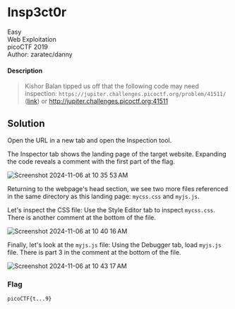 # Insp3ct0r
Easy\
Web Exploitation\
picoCTF 2019\
Author: zaratec/danny
#### Description
> Kishor Balan tipped us off that the following code may need inspection: `https://jupiter.challenges.picoctf.org/problem/41511/` ([link](https://jupiter.challenges.picoctf.org/problem/41511/)) or http://jupiter.challenges.picoctf.org:41511
## Solution
Open the URL in a new tab and open the Inspection tool.  

The Inspector tab shows the landing page of the target website. Expanding the code reveals a comment with the first part of the flag.

![Screenshot 2024-11-06 at 10 35 53 AM](https://github.com/user-attachments/assets/4298ff4d-eb27-4e27-9e29-50f172b9f7fd)

Returning to the webpage's head section, we see two more files referenced in the same directory as this landing page: `mycss.css` and `myjs.js`.

Let's inspect the CSS file:  Use the Style Editor tab to inspect `mycss.css`.  There is another comment at the bottom of the file.

![Screenshot 2024-11-06 at 10 40 16 AM](https://github.com/user-attachments/assets/0168b2c7-e86e-4ee1-a0a8-f062f643ffa7)

Finally, let's look at the `myjs.js` file: Using the Debugger tab, load `myjs.js` file.  There is part 3 in the comment at the bottom of the file.

![Screenshot 2024-11-06 at 10 43 17 AM](https://github.com/user-attachments/assets/bfb5d4ae-7718-40a7-8ad0-a3c48c3bbe1d)

### Flag
`picoCTF{t...9}`
